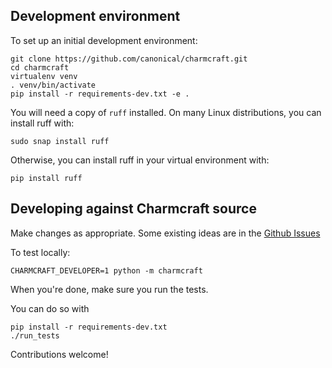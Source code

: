 ## Development environment

To set up an initial development environment:

    git clone https://github.com/canonical/charmcraft.git
    cd charmcraft
    virtualenv venv
    . venv/bin/activate
    pip install -r requirements-dev.txt -e .

You will need a copy of `ruff` installed. On many Linux distributions, you
can install ruff with:

    sudo snap install ruff

Otherwise, you can install ruff in your virtual environment with:

    pip install ruff


## Developing against Charmcraft source

Make changes as appropriate. Some existing ideas are in the
[Github Issues](https://github.com/canonical/charmcraft/issues)

To test locally:

    CHARMCRAFT_DEVELOPER=1 python -m charmcraft

When you're done, make sure you run the tests.

You can do so with

    pip install -r requirements-dev.txt
    ./run_tests

Contributions welcome!
